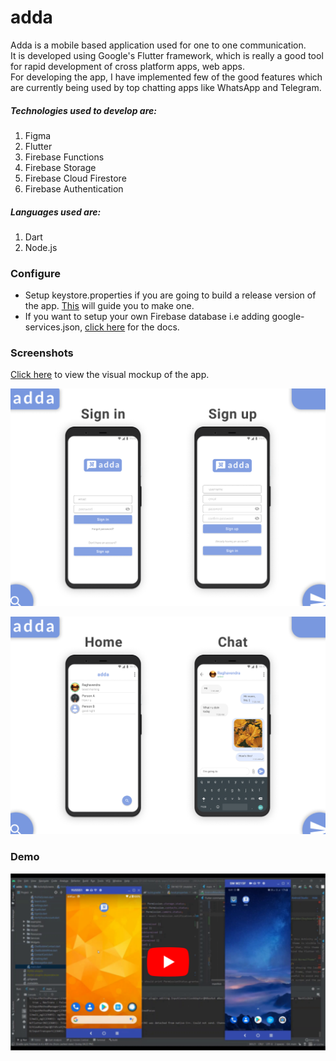 # adda

Adda is a mobile based application used for one to one communication.
<br>
It is developed using Google's Flutter framework, which is really a good tool for rapid development of cross platform apps, web apps.
<br>
For developing the app, I have implemented few of the good features which are currently being used by top chatting apps like WhatsApp and Telegram.

##### Technologies used to develop are:
1. Figma
2. Flutter
3. Firebase Functions
4. Firebase Storage
5. Firebase Cloud Firestore
6. Firebase Authentication

##### Languages used are:
1. Dart
2. Node.js

### Configure
- Setup keystore.properties if you are going to build a release version of the app. [This](https://flutter.dev/docs/deployment/android#create-a-keystore) will guide you to make one.
- If you want to setup your own Firebase database i.e adding google-services.json, [click here](http://alphatech.technology/Howto-Entry-srk/Google-Services-Json-bek/) for the docs.

### Screenshots

[Click here](assets/visual-mockups-v2.0) to view the visual mockup of the app.

![1](assets/screenshots/cover1_1x.png)

![2](assets/screenshots/cover2_1x.png)

### Demo

[![YouTube-Thumbnail](assets/screenshots/yt-thumbnail.png)](https://youtu.be/YeGTDmMumXE)
